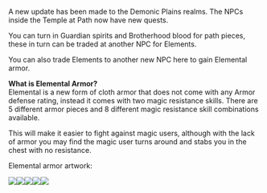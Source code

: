 A new update has been made to the Demonic Plains realms. The NPCs inside the Temple at Path now have new quests.

You can turn in Guardian spirits and Brotherhood blood for path pieces, these in turn can be traded at another NPC for Elements.

You can also trade Elements to another new NPC here to gain Elemental armor.

**What is Elemental Armor?**  
Elemental is a new form of cloth armor that does not come with any Armor defense rating, instead it comes with two magic resistance skills. There are 5 different armor pieces and 8 different magic resistance skill combinations available.

This will make it easier to fight against magic users, although with the lack of armor you may find the magic user turns around and stabs you in the chest with no resistance.

Elemental armor artwork:

![](game/i/6377.gif)![](game/i/6378.gif)![](game/i/6379.gif)![](game/i/6380.gif)![](game/i/6381.gif)